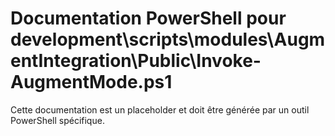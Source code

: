 # Documentation PowerShell pour development\scripts\modules\AugmentIntegration\Public\Invoke-AugmentMode.ps1

Cette documentation est un placeholder et doit être générée par un outil PowerShell spécifique.
